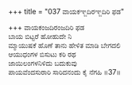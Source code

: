 +++
title = "037 ವಾಯಕಞ್ಜದಿರಞ್ಜದಿರಿ ಫಡ"

+++
ವಾಯಕಂಜದಿರಂಜದಿರಿ ಫಡ  
ಬಾಯ ಬಿಟ್ಟರೆ ಹೋಹುದೇ ನಿ  
ಮ್ಮಾಯುಷಕೆ ಹೊಣೆ ತಾನು ಹೇಳಿತ ಮಾಡಿ ಬೇಗದಲಿ  
ಆಯುಧಂಗಳ ಬಿಸುಟು ಕರಿ ರಥ  
ಜಾಯಿಲಂಗಳನಿಳಿದು ಬದುಕುವು  
ಪಾಯವೆಂದಸುರಾರಿ ಸಾರಿದನಂದು ಕೈ ನೆಗಹಿ    ॥37॥